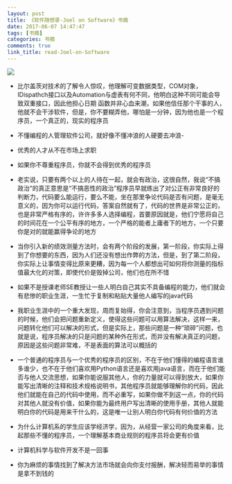 ```yaml
---
layout: post
title: 《软件随想录-Joel on Software》书摘
date: 2017-06-07 14:47:47
tags: [书摘]
categories: 书摘
comments: true
link_title: read-Joel-on-Software
---
```

![](http://onxkn9cbz.bkt.clouddn.com/12.jpg)

- 比尔盖茨对技术的了解令人惊叹，他理解可变数据类型，COM对象，IDispathch接口以及Automation与虚表有何不同，他明白这种不同可能会导致双重接口，因此他担心日期 函数并非心血来潮，如果他信任那个干事的人，他就不会干涉软件，但是，你不要糊弄他，哪怕是一分钟，因为他也是一个程序员，一个真正的，现实的程序员

- 不懂编程的人管理软件公司，就好像不懂冲浪的人硬要去冲浪-
<!--more-->

- 优秀的人才从不在市场上求职

- 如果你不尊重程序员，你就不会得到优秀的程序员

- 老实说，只要有两个以上的人待在一起，就会有政治，这很自然，我说“不搞政治”的真正意思是“不搞恶性的政治”程序员早就练出了对公正有非常良好的判断力，代码要么能运行，要么不能，坐在那里争论代码是否有问题，是毫无意义的，因为你可以运行代码，答案自然就有了，代码的世界是非常公正的，也是非常严格有序的，许许多多人选择编程，首要原因就是，他们宁愿将自己的时间花在一个公平有序的地方，一个严格的能者上庸者下的地方，一个只要你是对的就能赢得争论的地方

- 当你引入新的绩效测量方法时，会有两个阶段的发展，第一阶段，你实际上得到了你想要的东西，因为人们还没有想出作弊的方法，但是，到了第二阶段，你实际上让事情变得比原来更糟，因为每一个人都想出可如何将你测量的指标值最大化的对策，即使代价是毁掉公司，他们也在所不惜

- 如果不是授课老师SE教授让一些人明白自己其实不具备编程的能力，他们就会有悲惨的职业生涯，一生忙于复制和粘贴大量他人编写的java代码

- 我职业生涯中的一个重大发现，周而复始得，你会注意到，当程序员遇到问题的时候，他们会把问题重新定义，使得这些问题可以用算法解决，这样一来，问题转化他们可以解决的形式，但是实际上，那些问题是一种“琐碎”问题，也就是说，程序员解决的只是问题的某种外在形式，而并没有解决真正的问题，原因是这些问题非常难，不是表面的算法可以概括的

- 一个普通的程序员与一个优秀的程序员的区别，不在于他们懂得的编程语言谁多谁少，也不在于他们喜欢用Python语言还是喜欢用java语言，而在于他们能否与他人交流思想，如果你能说服其他人，你的力量就可以得到放大，如果你能写出清晰的注释和技术规格说明书，其他程序员就能够理解你的代码，因此他们就能在自己的代码中使用，而不必重写，如果你做不到这一点，你的代码对其他人就没有价值，如果你能为最终用户写出清晰的使用手册，其他人就能明白你的代码是用来干什么的，这是唯一让别人明白你代码有何价值的方法

- 为什么计算机系的学生应该学经济学，因为，从经营一家公司的角度来看，比起那些不懂的程序员，一个理解基本商业规则的程序员将会更有价值

- 计算机科学与软件开发不是一回事

- 你为麻烦的事情找到了解决方法市场就会向你支付报酬，解决轻而易举的事情是拿不到钱的






































